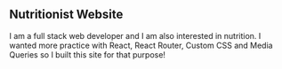## Nutritionist Website

I am a full stack web developer and I am also interested in nutrition. I wanted more practice with React, React Router, Custom CSS and Media Queries so I built this site for that purpose!
